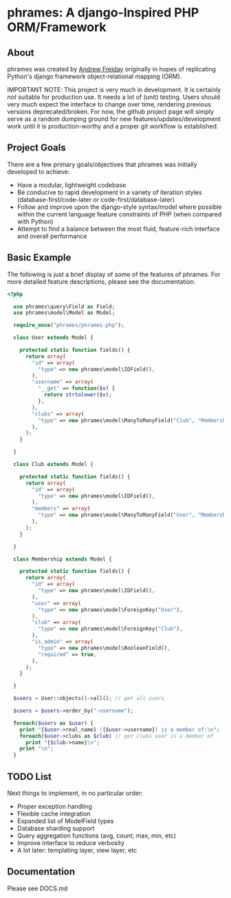 phrames: A django-Inspired PHP ORM/Framework
===

## About

phrames was created by [Andrew Freiday](http://www.andrewfreiday.com) originally in hopes of replicating Python's django framework object-relational mapping (ORM).

IMPORTANT NOTE: This project is very much in development. It is certainly _not_ suitable for production use. It needs a lot of (unit) testing. Users should very much expect the interface to change over time, rendering previous versions deprecated/broken. For now, the github project page will simply serve as a random dumping ground for new features/updates/development work until it is production-worthy and a proper git workflow is established.

## Project Goals

There are a few primary goals/objectives that phrames was initially developed to achieve:

- Have a modular, lightweight codebase
- Be conducive to rapid development in a variety of iteration styles (database-first/code-later or code-first/database-later)
- Follow and improve upon the django-style syntax/model where possible within the current language feature constraints of PHP (when compared with Python)
- Attempt to find a balance between the most fluid, feature-rich interface and overall performance

## Basic Example

The following is just a brief display of some of the features of phrames. For more detailed feature descriptions, please see the documentation.

```php
<?php

  use phrames\query\Field as Field;
  use phrames\model\Model as Model;

  require_once("phrames/phrames.php");

  class User extends Model {

    protected static function fields() {
      return array(
        "id" => array(
          "type" => new phrames\model\IDField(),
        ),
        "username" => array(
          "__get" => function($v) {
            return strtolower($v);
          },
        ),
        "clubs" => array(
          "type" => new phrames\model\ManyToManyField("Club", "Membership"),
        ),
      );
    }

  }

  class Club extends Model {

    protected static function fields() {
      return array(
        "id" => array(
          "type" => new phrames\model\IDField(),
        ),
        "members" => array(
          "type" => new phrames\model\ManyToManyField("User", "Membership"),
        ),
      );
    }

  }

  class Membership extends Model {

    protected static function fields() {
      return array(
        "id" => array(
          "type" => new phrames\model\IDField(),
        ),
        "user" => array(
          "type" => new phrames\model\ForeignKey("User"),
        ),
        "club" => array(
          "type" => new phrames\model\ForeignKey("Club"),
        ),
        "is_admin" => array(
          "type" => new phrames\model\BooleanField(),
          "required" => true,
        ),
      );
    }

  }

  $users = User::objects()->all(); // get all users

  $users = $users->order_by("-username");

  foreach($users as $user) {
    print "{$user->real_name} ({$user->username}) is a member of:\n";
    foreach($user->clubs as $club) // get clubs user is a member of
      print "{$club->name}\n";
    print "\n";
  }

```

## TODO List

Next things to implement, in no particular order:

- Proper exception handling
- Flexible cache integration
- Expanded list of ModelField types
- Database sharding support
- Query aggregation functions (avg, count, max, min, etc)
- Improve interface to reduce verbosity
- A lot later: templating layer, view layer, etc

## Documentation

Please see DOCS.md

